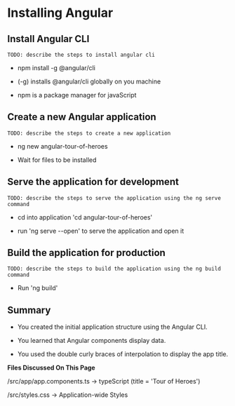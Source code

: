 # Installing Angular

## Install Angular CLI

`TODO: describe the steps to install angular cli`

- npm install -g @angular/cli

- (-g) installs @angular/cli globally on you machine

- npm is a package manager for javaScript

## Create a new Angular application

`TODO: describe the steps to create a new application`

- ng new angular-tour-of-heroes

- Wait for files to be installed

## Serve the application for development

`TODO: describe the steps to serve the application using the ng serve command`

- cd into application 'cd angular-tour-of-heroes'

- run 'ng serve --open' to serve the application and open it

## Build the application for production

`TODO: describe the steps to build the application using the ng build command`

- Run 'ng build' 


## Summary

- You created the initial application structure using the Angular CLI.

- You learned that Angular components display data.

- You used the double curly braces of interpolation to display the app title.

**Files Discussed On This Page**

/src/app/app.components.ts -> typeScript (title = 'Tour of Heroes')

/src/styles.css -> Application-wide Styles


